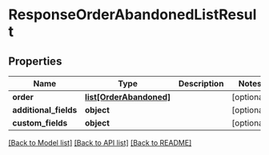 # ResponseOrderAbandonedListResult

## Properties
Name | Type | Description | Notes
------------ | ------------- | ------------- | -------------
**order** | [**list[OrderAbandoned]**](OrderAbandoned.md) |  | [optional] 
**additional_fields** | **object** |  | [optional] 
**custom_fields** | **object** |  | [optional] 

[[Back to Model list]](../README.md#documentation-for-models) [[Back to API list]](../README.md#documentation-for-api-endpoints) [[Back to README]](../README.md)


